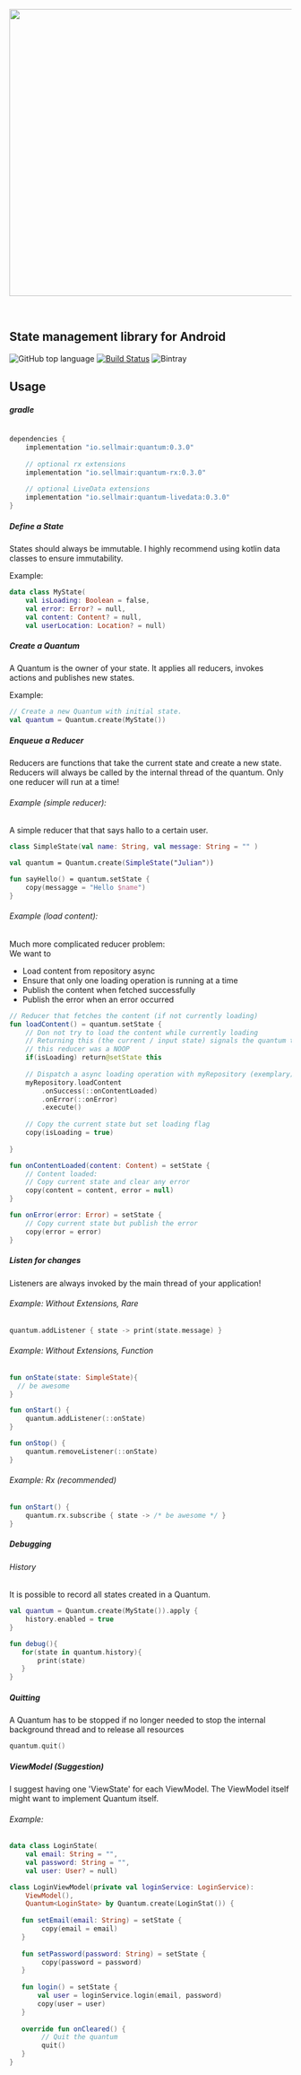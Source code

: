 <p align="center">
  <img width="512" src="https://github.com/sellmair/quantum/blob/feature/1-executorservice-based-quantum/logo/medium.png?raw=true"><br>
</p>
<br>

## State management library for Android
![GitHub top language](https://img.shields.io/github/languages/top/sellmair/quantum.svg)
[![Build Status](https://travis-ci.org/sellmair/quantum.svg?branch=develop)](https://travis-ci.org/sellmair/quantum)
![Bintray](https://img.shields.io/bintray/v/sellmair/sellmair/quantum.svg)


## Usage

##### gradle
```groovy

dependencies { 
    implementation "io.sellmair:quantum:0.3.0"
    
    // optional rx extensions
    implementation "io.sellmair:quantum-rx:0.3.0"
    
    // optional LiveData extensions
    implementation "io.sellmair:quantum-livedata:0.3.0"
}
```


##### Define a State
States should always be immutable. I highly recommend using 
kotlin data classes to ensure immutability. 


Example:

```kotlin
data class MyState(
    val isLoading: Boolean = false, 
    val error: Error? = null,
    val content: Content? = null, 
    val userLocation: Location? = null)
```

##### Create a Quantum
A Quantum is the owner of your state. It applies all reducers, 
invokes actions and publishes new states.

Example:


```kotlin
// Create a new Quantum with initial state. 
val quantum = Quantum.create(MyState())
```


##### Enqueue a Reducer
Reducers are functions that take the current state and create a new state. 
Reducers will always be called by the internal thread of the quantum. 
Only one reducer will run at a time!

###### Example (simple reducer): 
A simple reducer that that says hallo to a certain user. 

```kotlin
class SimpleState(val name: String, val message: String = "" )

val quantum = Quantum.create(SimpleState("Julian"))

fun sayHello() = quantum.setState {
    copy(messagge = "Hello $name")
}

```


###### Example (load content): 
Much more complicated reducer problem:  <br>
We want to 
- Load content from repository async
- Ensure that only one loading operation is running at a time
- Publish the content when fetched successfully
- Publish the error when an error occurred 

```kotlin
// Reducer that fetches the content (if not currently loading)
fun loadContent() = quantum.setState {
    // Don not try to load the content while currently loading
    // Returning this (the current / input state) signals the quantum that 
    // this reducer was a NOOP
    if(isLoading) return@setState this
    
    // Dispatch a async loading operation with myRepository (exemplary)
    myRepository.loadContent
        .onSuccess(::onContentLoaded)
        .onError(::onError)
        .execute()
        
    // Copy the current state but set loading flag  
    copy(isLoading = true)
    
}

fun onContentLoaded(content: Content) = setState {
    // Content loaded: 
    // Copy current state and clear any error
    copy(content = content, error = null)
}

fun onError(error: Error) = setState {
    // Copy current state but publish the error
    copy(error = error)
}
```

##### Listen for changes
Listeners are always invoked by the main thread of your application!

###### Example: Without Extensions, Rare

```kotlin
quantum.addListener { state -> print(state.message) }
```

###### Example: Without Extensions, Function

```kotlin
fun onState(state: SimpleState){
  // be awesome
}

fun onStart() {
    quantum.addListener(::onState)
}

fun onStop() {
    quantum.removeListener(::onState)
}
```


###### Example: Rx (recommended)

```kotlin
fun onStart() {
    quantum.rx.subscribe { state -> /* be awesome */ }
}
```


##### Debugging

###### History
It is possible to record all states created in a Quantum. 

```kotlin
val quantum = Quantum.create(MyState()).apply { 
    history.enabled = true
}

fun debug(){
   for(state in quantum.history){
       print(state)
   }
}
```


##### Quitting
A Quantum has to be stopped if no longer needed to stop the internal background 
thread and to release all resources 

```kotlin
quantum.quit()
```


##### ViewModel (Suggestion)
I suggest having one 'ViewState' for each ViewModel. The ViewModel itself
might want to implement Quantum itself. 

###### Example:

```kotlin
data class LoginState(
    val email: String = "",
    val password: String = "", 
    val user: User? = null)

class LoginViewModel(private val loginService: LoginService): 
    ViewModel(), 
    Quantum<LoginState> by Quantum.create(LoginStat()) {
   
   fun setEmail(email: String) = setState {
        copy(email = email)
   }                   
   
   fun setPassword(password: String) = setState {
        copy(password = password)
   }
   
   fun login() = setState {
       val user = loginService.login(email, password)
       copy(user = user)
   }
   
   override fun onCleared() {
        // Quit the quantum
        quit()
   }
}

```